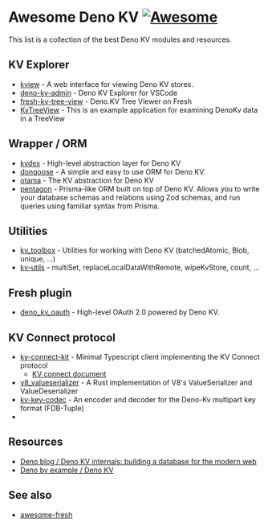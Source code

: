 # Awesome Deno KV [![Awesome](https://awesome.re/badge.svg)](https://awesome.re)

This list is a collection of the best Deno KV modules and resources.

## KV Explorer

- [kview](https://deno.land/x/kview) - A web interface for viewing Deno KV stores.
- [deno-kv-admin](https://github.com/hashrock/deno-kv-admin) - Deno KV Explorer for VSCode
- [fresh-kv-tree-view](https://github.com/Octo8080X/fresh-kv-tree-view) - Deno.KV Tree Viewer on Fresh
- [KvTreeView](https://github.com/nhrones/KvTreeView) - This is an example application for examining DenoKv data in a TreeView


## Wrapper / ORM

- [kvdex](https://github.com/oliver-oloughlin/kvdex) - High-level abstraction layer for Deno KV
- [dongoose](https://github.com/roonie007/dongoose) - A simple and easy to use ORM for Deno KV.
- [otama](https://github.com/lino-levan/otama) - The KV abstraction for Deno KV
- [pentagon](https://github.com/skoshx/pentagon) - Prisma-like ORM built on top of Deno KV. Allows you to write your database schemas and relations using Zod schemas, and run queries using familiar syntax from Prisma.

## Utilities

- [kv_toolbox](https://github.com/kitsonk/kv-toolbox) - Utilities for working with Deno KV (batchedAtomic, Blob, unique, ...)
- [kv-utils](https://github.com/cknight/kv-utils) - multiSet, replaceLocalDataWithRemote, wipeKvStore, count, ...


## Fresh plugin

- [deno_kv_oauth](https://github.com/denoland/deno_kv_oauth) - High-level OAuth 2.0 powered by Deno KV.


## KV Connect protocol

- [kv-connect-kit](https://github.com/skymethod/kv-connect-kit) - Minimal Typescript client implementing the KV Connect protocol
  - [KV connect document](https://github.com/denoland/deno/tree/main/ext/kv#kv-connect)
- [v8_valueserializer](https://github.com/denoland/v8_valueserializer) - A Rust implementation of V8's ValueSerializer and ValueDeserializer
- [kv-key-codec](https://github.com/nhrones/kv-key-codec) - An encoder and decoder for the Deno-Kv multipart key format (FDB-Tuple)
- 

## Resources

- [Deno blog / Deno KV internals: building a database for the modern web](https://deno.com/blog/building-deno-kv)
- [Deno by example / Deno KV](https://examples.deno.land/kv)

## See also

- [awesome-fresh](https://github.com/uki00a/awesome-fresh)
